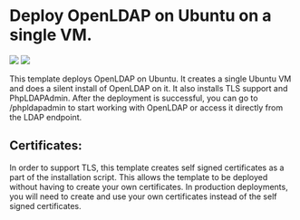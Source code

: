 # Deploy OpenLDAP on Ubuntu on a single VM.

<a href="https://portal.azure.com/#create/Microsoft.Template/uri/https%3A%2F%2Fraw.githubusercontent.com%2FAzure%2Fazure-quickstart-templates%2Fmaster%2Fopenldap-singlevm-ubuntu%2Fazuredeploy.json" target="_blank"><img src="http://azuredeploy.net/deploybutton.png"/></a>
<a href="http://armviz.io/#/?load=https%3A%2F%2Fraw.githubusercontent.com%2FAzure%2Fazure-quickstart-templates%2Fmaster%2Fopenldap-singlevm-ubuntu%2Fazuredeploy.json" target="_blank">
    <img src="http://armviz.io/visualizebutton.png"/>
</a>

This template deploys OpenLDAP on Ubuntu. It creates a single Ubuntu VM and does a silent install of OpenLDAP on it. It also installs TLS support and PhpLDAPAdmin. After the deployment is successful, you can go to /phpldapadmin to start working with OpenLDAP or access it directly from the LDAP endpoint.

## Certificates:
In order to support TLS, this template creates self signed certificates as a part of the installation script. This allows the template to be deployed without having to create your own certificates. In production deployments, you will need to create and use your own certificates instead of the self signed certificates.